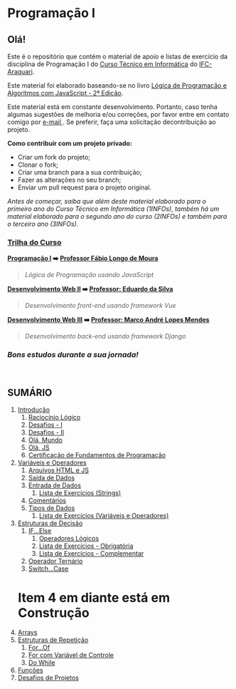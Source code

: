# **Programação I**
## **Olá!**

Este é o repositório que contém o material de apoio e listas de exercício da disciplina de Programação I do [Curso Técnico em Informática](https://informatica.araquari.ifc.edu.br/) do [IFC-Araquari](http://araquari.ifc.edu.br).

Este material foi elaborado baseando-se no livro [Lógica de Programação e Algoritmos com JavaScript - 2ª Edição](https://www.amazon.com.br/L%C3%B3gica-Programa%C3%A7%C3%A3o-Algoritmos-com-JavaScript/dp/6586057906).

Este material está em constante desenvolvimento. Portanto, caso tenha algumas sugestões de melhoria e/ou correções, por favor entre em contato comigo por [e-mail ](mailto:fabio.moura@ifc.edu.br). Se preferir, faça uma solicitação decontribuição ao projeto.

**Como contribuir com um projeto privado:**
- Criar um fork do projeto;
- Clonar o fork;
- Criar uma branch para a sua contribuição;
- Fazer as alterações no seu branch;
- Enviar um pull request para o projeto original.

_Antes de começar, saiba que além deste material elaborado para o primeiro ano do Curso Técnico em Informática (1INFOs), também há um material elaborado para o segundo ano do curso (2INFOs) e também para o terceiro ano (3INFOs)._

### **<u>Trilha do Curso</u>**
**[Programação I](https://github.com/ldmfabio/Programacao) :arrow_right: [Professor Fábio Longo de Moura](https://github.com/ldmfabio)**

> _Lógica de Programação usando JavaScript_

**[Desenvolvimento Web II](https://eduardo-da-silva.github.io/aula-desenvolvimento-web/) :arrow_right: [Professor: Eduardo da Silva](https://github.com/eduardo-da-silva)**
> _Desenvolvimento front-end usando framework Vue_

**[Desenvolvimento Web III](https://github.com/marrcandre/django-drf-tutorial) :arrow_right: [Professor: Marco André Lopes Mendes](https://github.com/marrcandre/)**
> _Desenvolvimento back-end usando framework Django_

### ***Bons estudos durante a sua jornada!***
<br>

## **SUMÁRIO**
1. [Introdução](01_introducao/README.md)
   1. [Raciocínio Lógico](01_introducao/01_01_raciocionio_logico/README.md)
   2. [Desafios - I](01_introducao/01_02_desafios/README.md)
   3. [Desafios - II](01_introducao/01_03_desafios/README.md)
   4. [Olá, Mundo](01_introducao/01_04_transicao/README.md)
   5. [Olá, JS](01_introducao/01_05_ola_js/README.md)
   6. [Certificação de Fundamentos de Programação](01_introducao/01_06_certificacao_fundamentos/README.md)
2. [Variáveis e Operadores](02_variaveis_e_operadores/README.md)
   1. [Arquivos HTML e JS](02_variaveis_e_operadores/02_01_arquivo_html_js/README.md)
   2. [Saída de Dados](02_variaveis_e_operadores/02_02_saida_de_dados/README.md)
   3. [Entrada de Dados](02_variaveis_e_operadores/02_03_entrada_de_dados/README.md)
      1. [Lista de Exercícios (Strings)](02_variaveis_e_operadores/02_03_entrada_de_dados/02_03_01_listaExercicios/README.md)
   4. [Comentários](02_variaveis_e_operadores/02_04_comentarios/README.md)
   5. [Tipos de Dados](02_variaveis_e_operadores/02_05_tipos_de_dados/README.md)
      1. [Lista de Exercícios (Variáveis e Operadores)](02_variaveis_e_operadores/02_05_tipos_de_dados/02_05_02_listaExercicios_2/README.md)
3. [Estruturas de Decisão](03_estruturas_de_decisao/README.md)
   1. [IF...Else](03_estruturas_de_decisao/03_01_if_else/README.md)
      1. [Operadores Lógicos](03_estruturas_de_decisao/03_01_if_else/03_01_01_opLogicos/README.md)
      2. [Lista de Exercícios - Obrigatória](03_estruturas_de_decisao/03_01_if_else/03_01_02_listaExercicios/README.md)
      3. [Lista de Exercícios - Complementar](03_estruturas_de_decisao/03_01_if_else/03_01_02_listaExercicios_2/README.md)
   2. [Operador Ternário](03_estruturas_de_decisao/03_02_operador_ternario/README.md)
   3. [Switch...Case](03_estruturas_de_decisao/03_03_switch_case/README.md)
   # Item 4 em diante está em Construção
4. [Arrays](04_arrays/README.md)
5. [Estruturas de Repetição](https://github.com/2023-PROG-IFC/04_arrays)
   1. [For...Of]()
   2. [For com Variável de Controle]()
   3. [Do While]()
6. [Funções](06_funcoes/README.md)
7. [Desafios de Projetos]()